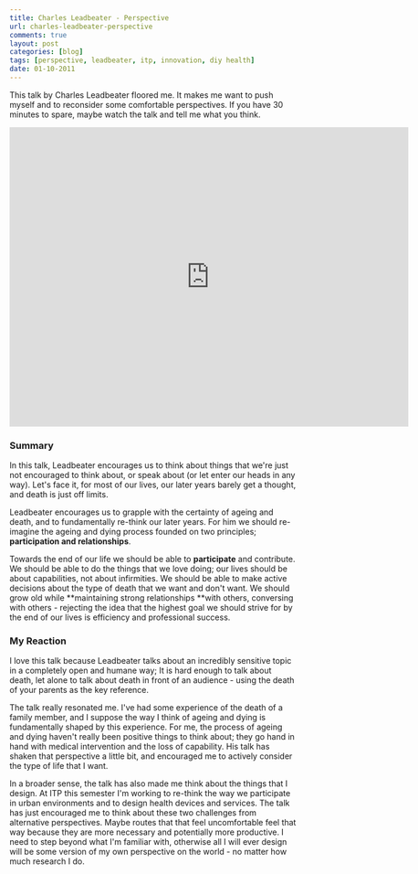 ```yaml
---
title: Charles Leadbeater - Perspective
url: charles-leadbeater-perspective
comments: true
layout: post
categories: [blog]
tags: [perspective, leadbeater, itp, innovation, diy health]
date: 01-10-2011
---
```

<p class="intro">This talk by Charles Leadbeater floored me. It makes me want to push myself and to reconsider some comfortable perspectives. If you have 30 minutes to spare, maybe watch the talk and tell me what you think. </p>
<iframe src="http://player.vimeo.com/video/10751957?title=0&amp;byline=0&amp;portrait=0&amp;color=f0e563" width="699" height="524" frameborder="0" webkitAllowFullScreen allowFullScreen> </iframe>

### Summary
In this talk, Leadbeater encourages us to think about things that we're just not encouraged to think about, or speak about (or let enter our heads in any way). Let's face it, for most of our lives, our later years barely get a thought, and death is just off limits. 

Leadbeater encourages us to grapple with the certainty of ageing and death, and to fundamentally re-think our later years. For him we should re-imagine the ageing and dying process founded on two principles; **participation and relationships**.

Towards the end of our life we should be able to **participate** and contribute. We should be able to do the things that we love doing; our lives should be about capabilities, not about infirmities. We should be able to make active decisions about the type of death that we want and don't want. We should grow old while **maintaining strong relationships **with others, conversing with others - rejecting the idea that the highest goal we should strive for by the end of our lives is efficiency and professional success. 

### My Reaction
I love this talk because Leadbeater talks about an incredibly sensitive topic in a completely open and humane way; It is hard enough to talk about death, let alone to talk about death in front of an audience - using the death of your parents as the key reference. 

The talk really resonated me. I've had some experience of the death of a family member, and I suppose the way I think of ageing and dying is fundamentally shaped by this experience. For me, the process of ageing and dying haven't really been positive things to think about; they go hand in hand with medical intervention and the loss of capability. His talk has shaken that perspective a little bit, and encouraged me to actively consider the type of life that I want.

In a broader sense, the talk has also made me think about the things that I design. At ITP this semester I'm working to re-think the way we participate in urban environments and to design health devices and services. The talk has just encouraged me to think about these two challenges from alternative perspectives. Maybe routes that that feel uncomfortable feel that way because they are more necessary and potentially more productive. I need to step beyond what I'm familiar with, otherwise all I will ever design will be some version of my own perspective on the world - no matter how much research I do.

